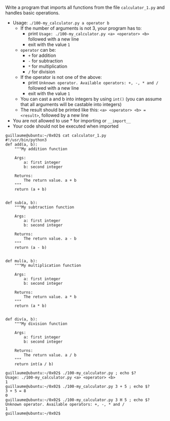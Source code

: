 Write a program that imports all functions from the file ```calculator_1.py``` and handles basic operations.
- Usage: ```./100-my_calculator.py a operator b```
  - If the number of arguments is not 3, your program has to:
    - print ```Usage: ./100-my_calculator.py <a> <operator> <b>``` followed with a new line
    - exit with the value ```1```
  - ```operator``` can be:
      -  ```+``` for addition
      - ```-``` for subtraction
      - ```*``` for multiplication
      - ```/``` for division
  - If the operator is not one of the above:
    - print ```Unknown operator. Available operators: +, -, * and /``` followed with a new line
    - exit with the value ```1```
  - You can cast a and b into integers by using ```int()``` (you can assume that all arguments will be castable into integers)
  - The result should be printed like this: ```<a> <operator> <b> = <result>```, followed by a new line
- You are not allowed to use * for importing or ```__import__```
- Your code should not be executed when imported
```
guillaume@ubuntu:~/0x02$ cat calculator_1.py
#!/usr/bin/python3
def add(a, b):
    """My addition function

    Args:
        a: first integer
        b: second integer

    Returns:
        The return value. a + b
    """
    return (a + b)


def sub(a, b):
    """My subtraction function

    Args:
        a: first integer
        b: second integer

    Returns:
        The return value. a - b
    """
    return (a - b)


def mul(a, b):
    """My multiplication function

    Args:
        a: first integer
        b: second integer

    Returns:
        The return value. a * b
    """
    return (a * b)


def div(a, b):
    """My division function

    Args:
        a: first integer
        b: second integer

    Returns:
        The return value. a / b
    """
    return int(a / b)

guillaume@ubuntu:~/0x02$ ./100-my_calculator.py ; echo $?
Usage: ./100-my_calculator.py <a> <operator> <b>
1
guillaume@ubuntu:~/0x02$ ./100-my_calculator.py 3 + 5 ; echo $?
3 + 5 = 8
0
guillaume@ubuntu:~/0x02$ ./100-my_calculator.py 3 H 5 ; echo $?
Unknown operator. Available operators: +, -, * and /
1
guillaume@ubuntu:~/0x02$
```
